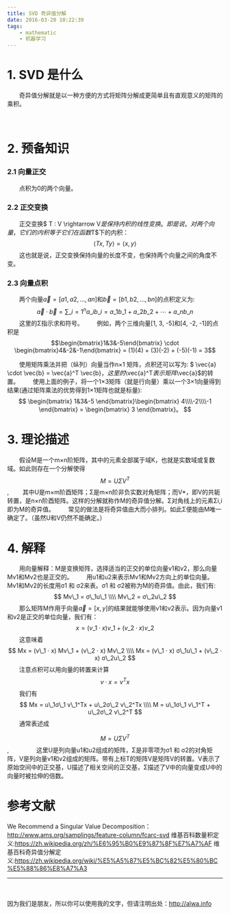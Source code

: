 ```yaml
---
title: SVD 奇异值分解
date: 2016-03-20 10:22:39
tags:
    - mathematic
    - 机器学习
---
```



# 1. SVD 是什么
　　奇异值分解就是以一种方便的方式将矩阵分解成更简单且有直观意义的矩阵的乘积。

<!-- more -->
　　
# 2. 预备知识
### 2.1 向量正交
　　点积为0的两个向量。
### 2.2 正交变换
　　正交变换$ T : V \rightarrow V$是保持内积的线性变换。即是说，对两个向量，它们的内积等于它们在函数$T$下的内积：
$$ \langle Tx, Ty \rangle = \langle x, y \rangle $$
　　这也就是说，正交变换保持向量的长度不变，也保持两个向量之间的角度不变。
### 2.3 向量点积

　　两个向量$\vec{a} = [a1, a2, …, an]$和$\vec{b} = [b1, b2, …, bn]$的点积定义为:
$$\vec{a}\cdot \vec{b} = \sum\_{i=1}^n a\_ib\_i = a\_1b\_1 + a\_2b\_2 + \cdots + a\_nb\_n $$ 
　　这里的Σ指示求和符号。
　　例如，两个三维向量[1, 3, -5]和[4, -2, -1]的点积是
$$\begin{bmatrix}1&3&-5\end{bmatrix} \cdot \begin{bmatrix}4&-2&-1\end{bmatrix} = (1)(4) + (3)(-2) + (-5)(-1) = 3$$

　　使用矩阵乘法并把（纵列）向量当作n×1 矩阵，点积还可以写为:
$ \vec{a} \cdot \vec{b} = \vec{a}^T \vec{b}$，
　　这里的$\vec{a}^T$表示矩阵$\vec{a}$的转置。
　　使用上面的例子，将一个1×3矩阵（就是行向量）乘以一个3×1向量得到结果(通过矩阵乘法的优势得到1×1矩阵也就是标量):
$$
\begin{bmatrix}
 1&3&-5
\end{bmatrix}\begin{bmatrix}
 4\\\\-2\\\\-1
\end{bmatrix} = \begin{bmatrix}
 3
\end{bmatrix}。
$$


# 3. 理论描述
　　假设M是一个m×n阶矩阵，其中的元素全部属于域K，也就是实数域或复数域。如此则存在一个分解使得
$$ M = U  \Sigma V^T $$,
　　其中U是m×m阶酉矩阵；Σ是m×n阶非负实数对角矩阵；而V*，即V的共轭转置，是n×n阶酉矩阵。这样的分解就称作M的奇异值分解。Σ对角线上的元素Σi,i即为M的奇异值。
　　常见的做法是将奇异值由大而小排列。如此Σ便能由M唯一确定了。（虽然U和V仍然不能确定。）
# 4. 解释
　　用向量解释：M是变换矩阵，选择适当的正交的单位向量v1和v2，那么向量Mv1和Mv2也是正交的。
　　用u1和u2来表示Mv1和Mv2方向上的单位向量。Mv1和Mv2的长度用σ1 和 σ2来表。σ1 和 σ2被称为M的奇异值。由此，我们有:
$$
Mv\_1 = σ\_1u\_1 \\\\
Mv\_2 = σ\_2u\_2
$$
　　那么矩阵M作用于向量$\vec{a} = [x,y]$的结果就能够使用v1和v2表示。因为向量v1和v2是正交的单位向量，我们有：
$$
x = (v\_1 · x) v\_1 + (v\_2 · x) v\_2
$$
　　这意味着
$$
Mx = (v\_1 · x) Mv\_1 + (v\_2 · x) Mv\_2 \\\\
Mx = (v\_1 · x) σ\_1u\_1 + (v\_2 · x) σ\_2u\_2
$$
　　注意点积可以用向量的转置来计算
$$
v · x = v^Tx
$$
　　我们有
$$
Mx = u\_1σ\_1 v\_1^Tx + u\_2σ\_2 v\_2^Tx \\\\
M = u\_1σ\_1 v\_1^T + u\_2σ\_2 v\_2^T
$$
　　通常表述成

$$ M = U  \Sigma V^T $$,
　　
　　这里U是列向量u1和u2组成的矩阵，Σ是非零项为σ1 和 σ2的对角矩阵，V是列向量v1和v2组成的矩阵。带有上标T的矩阵V是矩阵V的转置。V表示了原始空间中的正交基，U描述了相关空间的正交基，Σ描述了V中的向量变成U中的向量时被拉伸的倍数。

# 参考文献
We Recommend a Singular Value Decomposition：http://www.ams.org/samplings/feature-column/fcarc-svd
维基百科数量积定义:https://zh.wikipedia.org/zh/%E6%95%B0%E9%87%8F%E7%A7%AF
维基百科奇异值分解定义:https://zh.wikipedia.org/wiki/%E5%A5%87%E5%BC%82%E5%80%BC%E5%88%86%E8%A7%A3


----
　 

因为我们是朋友，所以你可以使用我的文字，但请注明出处：http://alwa.info
